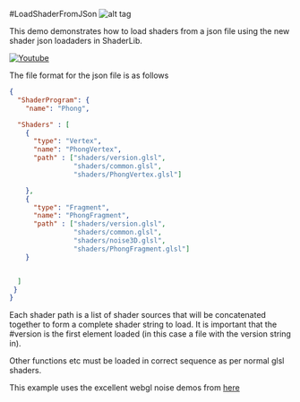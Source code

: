 #LoadShaderFromJSon
![alt tag](http://nccastaff.bournemouth.ac.uk/jmacey/GraphicsLib/Demos/Json.png)

This demo demonstrates how to load shaders from a json file using the new shader json loadaders in ShaderLib.

[![Youtube](http://img.youtube.com/vi/qgu56qG28NA/0.jpg)](http://www.youtube.com/watch?v=qgu56qG28NA)

The file format for the json file is as follows

```json
{
  "ShaderProgram": {
    "name": "Phong",

  "Shaders" : [
    {
      "type": "Vertex",
      "name": "PhongVertex",
      "path" : ["shaders/version.glsl",
                "shaders/common.glsl",
                "shaders/PhongVertex.glsl"]

    },
	{
      "type": "Fragment",
      "name": "PhongFragment",
      "path" : ["shaders/version.glsl",
                "shaders/common.glsl",
                "shaders/noise3D.glsl",
                "shaders/PhongFragment.glsl"]
    }


  ]
 }
}
```
Each shader path is a list of shader sources that will be concatenated together to form a complete shader string to load. It is important that the #version is the first element loaded (in this case a file with the version string in).

Other functions etc must be loaded in correct sequence as per normal glsl shaders.

This example uses the excellent webgl noise demos from [here](https://github.com/ashima/webgl-noise) 

